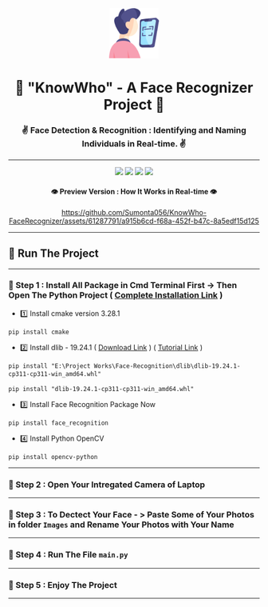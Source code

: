 <div align = "center">
  
<img width=100 src="./Resources/face-scan.png">

# 🫠 "KnowWho" - A Face Recognizer Project  🫠

###  ✌️ Face Detection & Recognition : Identifying and Naming Individuals in Real-time. ✌️

<hr>

![](https://img.shields.io/badge/Python-14354C?style=for-the-badge&logo=python&logoColor=white)
![](https://img.shields.io/badge/testing%20library-323330?style=for-the-badge&logo=testing-library&logoColor=red)
![](https://img.shields.io/badge/PyCharm-000000.svg?&style=for-the-badge&logo=PyCharm&logoColor=white)
![](https://img.shields.io/badge/windows%20terminal-4D4D4D?style=for-the-badge&logo=windows%20terminal&logoColor=white)

#### 👁️ Preview Version : How It Works in Real-time 👁️


https://github.com/Sumonta056/KnowWho-FaceRecognizer/assets/61287791/a915b6cd-f68a-452f-b47c-8a5edf15d125

<hr>

</div>


## 🏃 Run The Project

<hr>


### 🥷 Step 1 : Install All Package in Cmd Terminal First -> Then Open The Python Project  ( [Complete Installation Link](https://youtu.be/pO150OCX-ac?si=9hCz72W0IY2KdasD) )

- 1️⃣  Install cmake version 3.28.1
```
pip install cmake
```

- 2️⃣ Install dlib - 19.24.1 ( [Download Link](https://drive.google.com/drive/folders/15msD5VYGZOp7xDbzlqunIY8ZpmxH7ZTp) ) ( [Tutorial Link](https://www.youtube.com/watch?v=cV4-uMobeM4) )

```
pip install "E:\Project Works\Face-Recognition\dlib\dlib-19.24.1-cp311-cp311-win_amd64.whl"
```

```
pip install "dlib-19.24.1-cp311-cp311-win_amd64.whl"
```

- 3️⃣ Install Face Recognition Package Now

```
pip install face_recognition
```

- 4️⃣ Install Python OpenCV

```
pip install opencv-python
```
<hr>

### 🙏 Step 2 :  Open Your Intregated Camera of Laptop

<hr>

### 🎦 Step 3 :  To Dectect Your Face - > Paste Some of Your Photos in folder `Images` and Rename Your Photos with Your Name

<hr>

### 🌲 Step 4 :  Run The File `main.py` 

<hr>

### 🌟 Step 5 :  Enjoy The Project

<hr>


